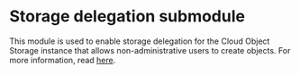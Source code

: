 # Storage delegation submodule

This module is used to enable storage delegation for the Cloud Object Storage instance that allows non-administrative users to create objects. For more information, read [here](https://dataplatform.cloud.ibm.com/docs/content/wsj/console/wdp_admin_cos.html?context=wx&locale=en&audience=wdp#stor-del).
